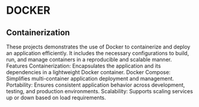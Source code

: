 # DOCKER
Containerization 
-------------------------------------------------------------------
These projects demonstrates the use of Docker to containerize and deploy an application efficiently. It includes the necessary configurations to build, run, and manage containers in a reproducible and scalable manner.  Features  Containerization: Encapsulates the application and its dependencies in a lightweight Docker container. Docker Compose: Simplifies multi-container application deployment and management. Portability: Ensures consistent application behavior across development, testing, and production environments. Scalability: Supports scaling services up or down based on load requirements.
